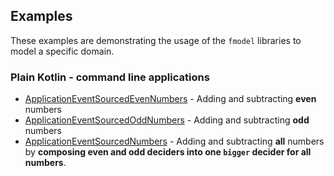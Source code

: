 ## Examples

These examples are demonstrating the usage of the `fmodel` libraries to model a specific domain.

### Plain Kotlin - command line applications
 - [ApplicationEventSourcedEvenNumbers](src/main/kotlin/com/fraktalio/fmodel/examples/numbers/even/ApplicationEventSourcedEvenNumbers.kt) - Adding and subtracting **even** numbers
 - [ApplicationEventSourcedOddNumbers](src/main/kotlin/com/fraktalio/fmodel/examples/numbers/odd/ApplicationEventSourcedOddNumbers.kt) - Adding and subtracting **odd** numbers
 - [ApplicationEventSourcedNumbers](src/main/kotlin/com/fraktalio/fmodel/examples/numbers/ApplicationEventSourcedNumbers.kt) - Adding and subtracting **all** numbers by **composing even and odd deciders into one `bigger` decider for all numbers**.


